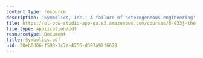 ```yaml
---
content_type: resource
description: 'Symbolics, Inc.: A failure of heterogeneous engineering'
file: https://ol-ocw-studio-app-qa.s3.amazonaws.com/courses/6-933j-the-structure-of-engineering-revolutions-fall-2001/30eb0d06f5903c7a4256d397a92f6628_Symbolics.pdf
file_type: application/pdf
resourcetype: Document
title: Symbolics.pdf
uid: 30eb0d06-f590-3c7a-4256-d397a92f6628
---
```


